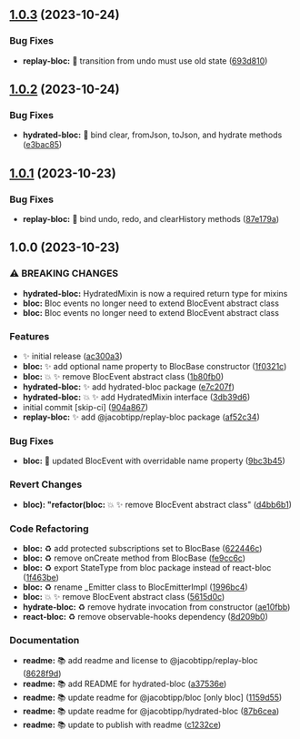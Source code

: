 ## [1.0.3](https://github.com/jacobtipp/bloc-state/compare/replay-bloc-v1.0.2...replay-bloc-v1.0.3) (2023-10-24)


### Bug Fixes

* **replay-bloc:** 🐛 transition from undo must use old state ([693d810](https://github.com/jacobtipp/bloc-state/commit/693d810d74f29eeaf1b0d7f29ff7da361c20a947))

## [1.0.2](https://github.com/jacobtipp/bloc-state/compare/replay-bloc-v1.0.1...replay-bloc-v1.0.2) (2023-10-24)


### Bug Fixes

* **hydrated-bloc:** 🐛 bind clear, fromJson, toJson, and hydrate methods ([e3bac85](https://github.com/jacobtipp/bloc-state/commit/e3bac8524104346081024a42e79894868a6bfd0a))

## [1.0.1](https://github.com/jacobtipp/bloc-state/compare/replay-bloc-v1.0.0...replay-bloc-v1.0.1) (2023-10-23)


### Bug Fixes

* **replay-bloc:** 🐛 bind undo, redo, and clearHistory methods ([87e179a](https://github.com/jacobtipp/bloc-state/commit/87e179add265f68caa3ead9c371ee75844f45bd0))

## 1.0.0 (2023-10-23)


### ⚠ BREAKING CHANGES

* **hydrated-bloc:** HydratedMixin is now a required return type for mixins
* **bloc:** Bloc events no longer need to extend BlocEvent abstract class
* **bloc:** Bloc events no longer need to extend BlocEvent abstract class

### Features

* ✨ initial release ([ac300a3](https://github.com/jacobtipp/bloc-state/commit/ac300a3723fccf5a9ba406e2646cde029e75acb6))
* **bloc:** ✨ add optional name property to BlocBase constructor ([1f0321c](https://github.com/jacobtipp/bloc-state/commit/1f0321cc550706cb92e804b688d1661cbda1557c))
* **bloc:** 💥 ✨ remove BlocEvent abstract class ([1b80fb0](https://github.com/jacobtipp/bloc-state/commit/1b80fb058b67c1c42bafb37e67db6da4cecfba27))
* **hydrated-bloc:** ✨ add hydrated-bloc package ([e7c207f](https://github.com/jacobtipp/bloc-state/commit/e7c207fade6d27ffabe31df8045e060ecf2f5019))
* **hydrated-bloc:** 💥 ✨ add HydratedMixin interface ([3db39d6](https://github.com/jacobtipp/bloc-state/commit/3db39d6680c6d517ac7ea4ffdd46739006fdf9cc))
* initial commit [skip-ci] ([904a867](https://github.com/jacobtipp/bloc-state/commit/904a867b4ded298c6dd9741a546bb97978680b39))
* **replay-bloc:** ✨ add @jacobtipp/replay-bloc package ([af52c34](https://github.com/jacobtipp/bloc-state/commit/af52c34f5f6519328b8c5e5bc364d1d0e657d0b7))


### Bug Fixes

* **bloc:** 🐛 updated BlocEvent with overridable name property ([9bc3b45](https://github.com/jacobtipp/bloc-state/commit/9bc3b45c5dceb197faf98c73cf1c4dac672baae1))


### Revert Changes

* **bloc): "refactor(bloc:** 💥 ✨ remove BlocEvent abstract class" ([d4bb6b1](https://github.com/jacobtipp/bloc-state/commit/d4bb6b11b18ec03a221ec0af9f4c85d4de70343c))


### Code Refactoring

* **bloc:** ♻️  add protected subscriptions set to BlocBase ([622446c](https://github.com/jacobtipp/bloc-state/commit/622446c0506d377b60166e80f6c1042e864f3aa3))
* **bloc:** ♻️  remove onCreate method from BlocBase ([fe9cc6c](https://github.com/jacobtipp/bloc-state/commit/fe9cc6cbe71971dfd4803dee4104aa18309698d8))
* **bloc:** ♻️ export StateType from bloc package instead of react-bloc ([1f463be](https://github.com/jacobtipp/bloc-state/commit/1f463bed0335a0b5291484832ae9e5e59b9984e4))
* **bloc:** ♻️ rename _Emitter class to BlocEmitterImpl ([1996bc4](https://github.com/jacobtipp/bloc-state/commit/1996bc4e34888193a550eb37b68460472553ec5b))
* **bloc:** 💥 ✨ remove BlocEvent abstract class ([5615d0c](https://github.com/jacobtipp/bloc-state/commit/5615d0c523d16ff449de7254245e5a012271b0ff))
* **hydrate-bloc:** ♻️ remove hydrate invocation from constructor ([ae10fbb](https://github.com/jacobtipp/bloc-state/commit/ae10fbb7da910ee77123da54da0e4d317f203eb6))
* **react-bloc:** ♻️ remove observable-hooks dependency ([8d209b0](https://github.com/jacobtipp/bloc-state/commit/8d209b0bbb7372179090aff3dee429f5500e8f88))


### Documentation

* **readme:** 📚️ add readme and license to @jacobtipp/replay-bloc ([8628f9d](https://github.com/jacobtipp/bloc-state/commit/8628f9d69da51b6cf2fe25b377928f0d5e4a6c04))
* **readme:** 📚️ add README for hydrated-bloc ([a37536e](https://github.com/jacobtipp/bloc-state/commit/a37536edb7d346638bdad1ccc2f2218d7fa8ce44))
* **readme:** 📚️ update readme for @jacobtipp/bloc [only bloc] ([1159d55](https://github.com/jacobtipp/bloc-state/commit/1159d55aa0ae98353b1c8394e60d2a73a1fc6f53))
* **readme:** 📚️ update readme for @jacobtipp/hydrated-bloc ([87b6cea](https://github.com/jacobtipp/bloc-state/commit/87b6cea78aaf921ac668fc4236acf0897a4efe67))
* **readme:** 📚️ update to publish with readme ([c1232ce](https://github.com/jacobtipp/bloc-state/commit/c1232cec2283b24087415cd3f2ee76f0057d3b6a))

